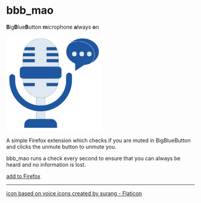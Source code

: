 # bbb_mao
**B**ig**B**lue**B**utton **m**icrophone **a**lways **o**n

![logo](https://github.com/KlnSdr/bbb_mao/blob/7bee98ffad4d1056775dff570313a72d67c95922/extension/icons/icon256.png)

A simple Firefox extension which checks if you are muted in BigBlueButton and clicks the unmute button to unmute you.

bbb_mao runs a check every second to ensure that you can always be heard and no information is lost.

[add to Firefox](https://github.com/KlnSdr/bbb_mao/blob/3d3356eca593b56e493cfe9811b643acf219d94f/extension/bbb_mao-0.1.xpi)

---
<a href="https://www.flaticon.com/free-icons/voice" title="voice icons">icon based on voice icons created by surang - Flaticon</a>
